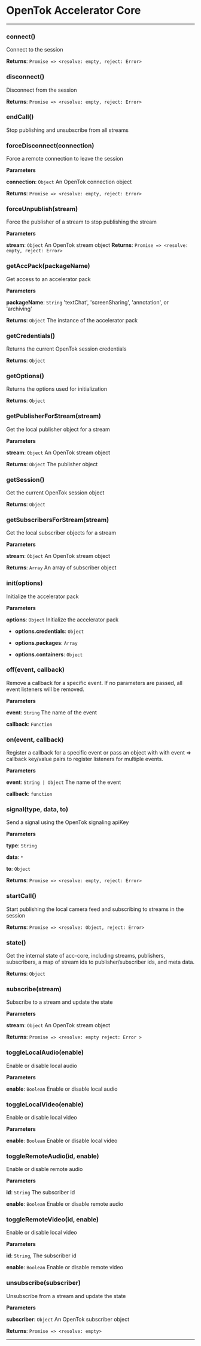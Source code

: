 # OpenTok Accelerator Core





* * *

### connect()

Connect to the session

**Returns**: `Promise => <resolve: empty, reject: Error>`


### disconnect()

Disconnect from the session

**Returns**: `Promise => <resolve: empty, reject: Error>`


### endCall()

Stop publishing and unsubscribe from all streams



### forceDisconnect(connection)

Force a remote connection to leave the session

**Parameters**

**connection**: `Object` An OpenTok connection object

**Returns**: `Promise => <resolve: empty, reject: Error>`


### forceUnpublish(stream)

Force the publisher of a stream to stop publishing the stream

**Parameters**

**stream**: `Object` An OpenTok stream object
**Returns**: `Promise => <resolve: empty, reject: Error>`


### getAccPack(packageName)

Get access to an accelerator pack

**Parameters**

**packageName**: `String` 'textChat', 'screenSharing', 'annotation', or 'archiving'

**Returns**: `Object` The instance of the accelerator pack


### getCredentials()

Returns the current OpenTok session credentials

**Returns**: `Object`


### getOptions()

Returns the options used for initialization

**Returns**: `Object`


### getPublisherForStream(stream)

Get the local publisher object for a stream

**Parameters**

**stream**: `Object` An OpenTok stream object

**Returns**: `Object` The publisher object


### getSession()

Get the current OpenTok session object

**Returns**: `Object`


### getSubscribersForStream(stream)

Get the local subscriber objects for a stream

**Parameters**

**stream**: `Object` An OpenTok stream object

**Returns**: `Array` An array of subscriber object


### init(options)

Initialize the accelerator pack

**Parameters**

**options**: `Object` Initialize the accelerator pack

 - **options.credentials**: `Object`

 - **options.packages**: `Array`

 - **options.containers**: `Object`



### off(event, callback)

Remove a callback for a specific event.  If no parameters are passed,
all event listeners will be removed.

**Parameters**

**event**: `String`  The name of the event

**callback**: `Function`



### on(event, callback)

Register a callback for a specific event or pass an object with
with event => callback key/value pairs to register listeners for
multiple events.

**Parameters**

**event**: `String | Object` The name of the event

**callback**: `function`


### signal(type, data, to)

Send a signal using the OpenTok signaling apiKey

**Parameters**

**type**: `String`

**data**: `*`

**to**: `Object`

**Returns**: `Promise => <resolve: empty, reject: Error>`


### startCall()

Start publishing the local camera feed and subscribing to streams in the session

**Returns**: `Promise => <resolve: Object, reject: Error>`


### state()

Get the internal state of acc-core, including streams, publishers, subscribers,
a map of stream ids to publisher/subscriber ids, and meta data.

**Returns**: `Object`


### subscribe(stream)

Subscribe to a stream and update the state

**Parameters**

**stream**: `Object` An OpenTok stream object

**Returns**: `Promise => <resolve: empty reject: Error >`


### toggleLocalAudio(enable)

Enable or disable local audio

**Parameters**

**enable**: `Boolean` Enable or disable local audio



### toggleLocalVideo(enable)

Enable or disable local video

**Parameters**

**enable**: `Boolean` Enable or disable local video



### toggleRemoteAudio(id, enable)

Enable or disable remote audio

**Parameters**

**id**: `String`  The subscriber id

**enable**: `Boolean` Enable or disable remote audio



### toggleRemoteVideo(id, enable)

Enable or disable local video

**Parameters**

**id**: `String`, The subscriber id

**enable**: `Boolean` Enable or disable remote video



### unsubscribe(subscriber)

Unsubscribe from a stream and update the state

**Parameters**

**subscriber**: `Object` An OpenTok subscriber object

**Returns**: `Promise => <resolve: empty>`

* * *

